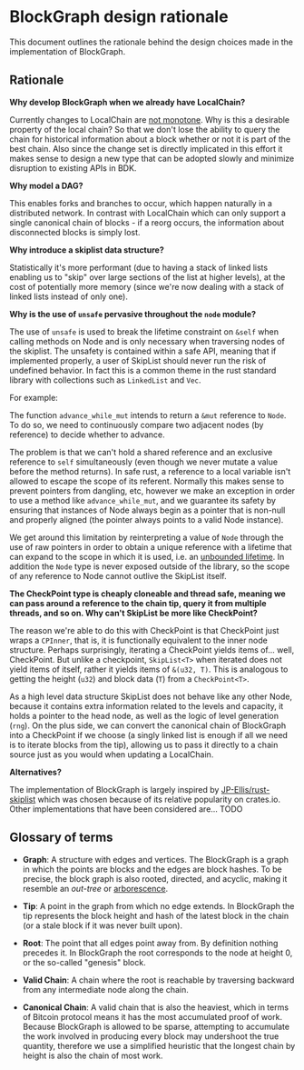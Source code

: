 # BlockGraph design rationale

This document outlines the rationale behind the design choices made in the implementation of BlockGraph.

## Rationale

**Why develop BlockGraph when we already have LocalChain?**

Currently changes to LocalChain are [not monotone](<https://github.com/bitcoindevkit/bdk_wallet/issues/148>).
Why is this a desirable property of the local chain? So that we don't lose the ability to query the chain for historical information about a block whether or not it is part of the best chain. Also since the change set is directly implicated in this effort it makes sense to design a new type that can be adopted slowly and minimize disruption to existing APIs in BDK.

**Why model a DAG?**

This enables forks and branches to occur, which happen naturally in a distributed network. In contrast with LocalChain which can only support a single canonical chain of blocks - if a reorg occurs, the information about disconnected blocks is simply lost.

**Why introduce a skiplist data structure?**

Statistically it's more performant (due to having a stack of linked lists enabling us to "skip" over large sections of the list at higher levels), at the cost of potentially more memory (since we're now dealing with a stack of linked lists instead of only one).

**Why is the use of `unsafe` pervasive throughout the `node` module?**

The use of `unsafe` is used to break the lifetime constraint on `&self` when calling methods on Node and is only necessary when traversing nodes of the skiplist. The unsafety is contained within a safe API, meaning that if implemented properly, a user of SkipList should never run the risk of undefined behavior. In fact this is a common theme in the rust standard library with collections such as `LinkedList` and `Vec`.

For example:

The function `advance_while_mut` intends to return a `&mut` reference to `Node`. To do so, we need to continuously compare two adjacent nodes (by reference) to decide whether to advance.

The problem is that we can't hold a shared reference and an exclusive reference to `self` simultaneously (even though we never mutate a value before the method returns). In safe rust, a reference to a local variable isn't allowed to escape the scope of its referent. Normally this makes sense to prevent pointers from dangling, etc, however we make an exception in order to use a method like `advance_while_mut`, and we guarantee its safety by ensuring that instances of Node always begin as a pointer that is non-null and properly aligned (the pointer always points to a valid Node instance).

We get around this limitation by reinterpreting a value of `Node` through the use of raw pointers in order to obtain a unique reference with a lifetime that can expand to the scope in which it is used, i.e. an [unbounded lifetime](<https://doc.rust-lang.org/nomicon/unbounded-lifetimes.html#unbounded-lifetimes>). In addition the `Node` type is never exposed outside of the library, so the scope of any reference to Node cannot outlive the SkipList itself.

**The CheckPoint type is cheaply cloneable and thread safe, meaning we can pass around a reference to the chain tip, query it from multiple threads, and so on. Why can't SkipList be more like CheckPoint?**

The reason we're able to do this with CheckPoint is that CheckPoint just wraps a `CPInner`, that is, it is functionally equivalent to the inner node structure. Perhaps surprisingly, iterating a CheckPoint yields items of... well, CheckPoint. But unlike a checkpoint, `SkipList<T>` when iterated does not yield items of itself, rather it yields items of `&(u32, T)`. This is analogous to getting the height (`u32`) and block data (`T`) from a `CheckPoint<T>`.

As a high level data structure SkipList does not behave like any other Node, because it contains extra information related to the levels and capacity, it holds a pointer to the head node, as well as the logic of level generation (`rng`). On the plus side, we can convert the canonical chain of BlockGraph into a CheckPoint if we choose (a singly linked list is enough if all we need is to iterate blocks from the tip), allowing us to pass it directly to a chain source just as you would when updating a LocalChain.

**Alternatives?**

The implementation of BlockGraph is largely inspired by [JP-Ellis/rust-skiplist](<https://github.com/JP-Ellis/rust-skiplist/>) which was chosen because of its relative popularity on crates.io. Other implementations that have been considered are... TODO

## Glossary of terms

- **Graph**: A structure with edges and vertices. The BlockGraph is a graph in which the points are blocks and the edges are block hashes. To be precise, the block graph is also rooted, directed, and acyclic, making it resemble an _out-tree_ or [arborescence](<https://en.wikipedia.org/wiki/Arborescence_(graph_theory)>).

- **Tip**: A point in the graph from which no edge extends. In BlockGraph the tip represents the block height and hash of the latest block in the chain (or a stale block if it was never built upon).

- **Root**: The point that all edges point away from. By definition nothing precedes it. In BlockGraph the root corresponds to the node at height 0, or the so-called "genesis" block.

- **Valid Chain**: A chain where the root is reachable by traversing backward from any intermediate node along the chain.

- **Canonical Chain**: A valid chain that is also the heaviest, which in terms of Bitcoin protocol means it has the most accumulated proof of work. Because BlockGraph is allowed to be sparse, attempting to accumulate the work involved in producing every block may undershoot the true quantity, therefore we use a simplified heuristic that the longest chain by height is also the chain of most work.

